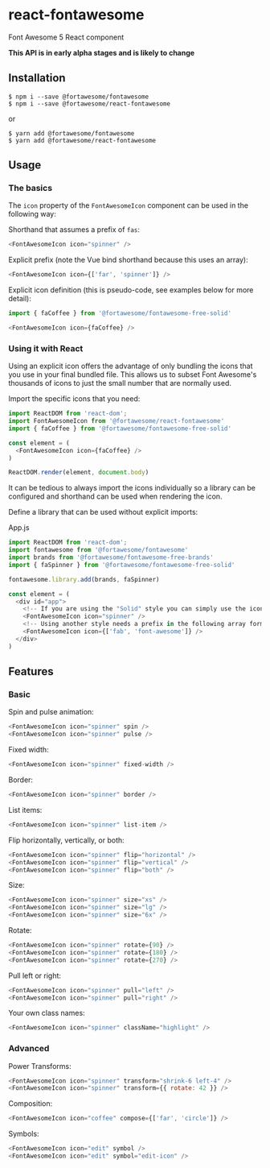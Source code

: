 # react-fontawesome

Font Awesome 5 React component

**This API is in early alpha stages and is likely to change**

## Installation

```
$ npm i --save @fortawesome/fontawesome
$ npm i --save @fortawesome/react-fontawesome
```

or

```
$ yarn add @fortawesome/fontawesome
$ yarn add @fortawesome/react-fontawesome
```

## Usage

### The basics

The `icon` property of the `FontAwesomeIcon` component can be used in the following way:

Shorthand that assumes a prefix of `fas`:

```javascript
<FontAwesomeIcon icon="spinner" />
```

Explicit prefix (note the Vue bind shorthand because this uses an array):

```javascript
<FontAwesomeIcon icon={['far', 'spinner']} />
```

Explicit icon definition (this is pseudo-code, see examples below for more detail):

```javascript
import { faCoffee } from '@fortawesome/fontawesome-free-solid'

<FontAwesomeIcon icon={faCoffee} />
```

### Using it with React

Using an explicit icon offers the advantage of only bundling the icons that you
use in your final bundled file. This allows us to subset Font Awesome's
thousands of icons to just the small number that are normally used.

Import the specific icons that you need:

```javascript
import ReactDOM from 'react-dom';
import FontAwesomeIcon from '@fortawesome/react-fontawesome'
import { faCoffee } from '@fortawesome/fontawesome-free-solid'

const element = (
  <FontAwesomeIcon icon={faCoffee} />
)

ReactDOM.render(element, document.body)
```

It can be tedious to always import the icons individually so a library can be
configured and shorthand can be used when rendering the icon.

Define a library that can be used without explicit imports:

App.js

```javascript
import ReactDOM from 'react-dom';
import fontawesome from '@fortawesome/fontawesome'
import brands from '@fortawesome/fontawesome-free-brands'
import { faSpinner } from '@fortawesome/fontawesome-free-solid'

fontawesome.library.add(brands, faSpinner)

const element = (
  <div id="app">
    <!-- If you are using the "Solid" style you can simply use the icon name -->
    <FontAwesomeIcon icon="spinner" />
    <!-- Using another style needs a prefix in the following array format -->
    <FontAwesomeIcon icon={['fab', 'font-awesome']} />
  </div>
)
```

## Features

### Basic

Spin and pulse animation:

```javascript
<FontAwesomeIcon icon="spinner" spin />
<FontAwesomeIcon icon="spinner" pulse />
```

Fixed width:

```javascript
<FontAwesomeIcon icon="spinner" fixed-width />
```

Border:

```javascript
<FontAwesomeIcon icon="spinner" border />
```

List items:

```javascript
<FontAwesomeIcon icon="spinner" list-item />
```

Flip horizontally, vertically, or both:

```javascript
<FontAwesomeIcon icon="spinner" flip="horizontal" />
<FontAwesomeIcon icon="spinner" flip="vertical" />
<FontAwesomeIcon icon="spinner" flip="both" />
```

Size:

```javascript
<FontAwesomeIcon icon="spinner" size="xs" />
<FontAwesomeIcon icon="spinner" size="lg" />
<FontAwesomeIcon icon="spinner" size="6x" />
```

Rotate:

```javascript
<FontAwesomeIcon icon="spinner" rotate={90} />
<FontAwesomeIcon icon="spinner" rotate={180} />
<FontAwesomeIcon icon="spinner" rotate={270} />
```

Pull left or right:

```javascript
<FontAwesomeIcon icon="spinner" pull="left" />
<FontAwesomeIcon icon="spinner" pull="right" />
```

Your own class names:

```javascript
<FontAwesomeIcon icon="spinner" className="highlight" />
```

### Advanced

Power Transforms:

```javascript
<FontAwesomeIcon icon="spinner" transform="shrink-6 left-4" />
<FontAwesomeIcon icon="spinner" transform={{ rotate: 42 }} />
```

Composition:

```javascript
<FontAwesomeIcon icon="coffee" compose={['far', 'circle']} />
```

Symbols:

```javascript
<FontAwesomeIcon icon="edit" symbol />
<FontAwesomeIcon icon="edit" symbol="edit-icon" />
```
